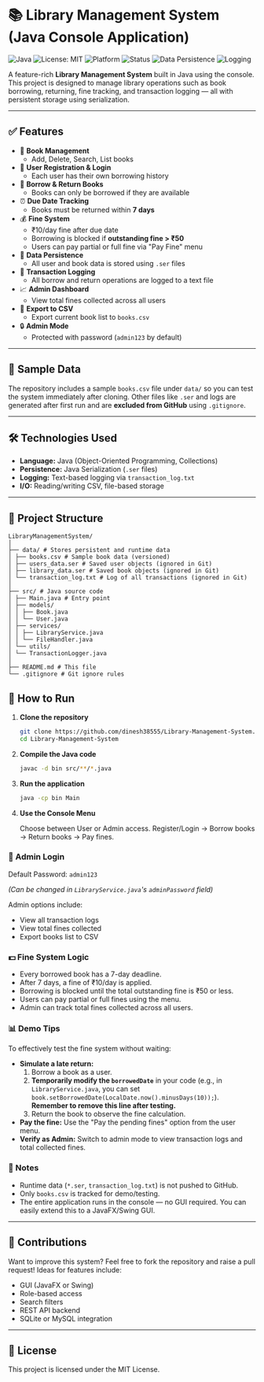 # 📚 Library Management System (Java Console Application)
![Java](https://img.shields.io/badge/Java-Console--App-blue?logo=java&logoColor=white)
![License: MIT](https://img.shields.io/badge/License-MIT-green.svg)
![Platform](https://img.shields.io/badge/Platform-Windows%20%7C%20Linux-lightgrey)
![Status](https://img.shields.io/badge/Status-Stable-brightgreen)
![Data Persistence](https://img.shields.io/badge/Data-Persistent%20Storage-yellow)
![Logging](https://img.shields.io/badge/Logging-Enabled-important)

A feature-rich **Library Management System** built in Java using the console. This project is designed to manage library operations such as book borrowing, returning, fine tracking, and transaction logging — all with persistent storage using serialization.

-----

## ✅ Features

  - 📖 **Book Management**
      - Add, Delete, Search, List books
  - 👤 **User Registration & Login**
      - Each user has their own borrowing history
  - 🔄 **Borrow & Return Books**
      - Books can only be borrowed if they are available
  - ⏰ **Due Date Tracking**
      - Books must be returned within **7 days**
  - 💰 **Fine System**
      - ₹10/day fine after due date
      - Borrowing is blocked if **outstanding fine \> ₹50**
      - Users can pay partial or full fine via "Pay Fine" menu
  - 📂 **Data Persistence**
      - All user and book data is stored using `.ser` files
  - 🧾 **Transaction Logging**
      - All borrow and return operations are logged to a text file
  - 📈 **Admin Dashboard**
      - View total fines collected across all users
  - 📑 **Export to CSV**
      - Export current book list to `books.csv`
  - 🔒 **Admin Mode**
      - Protected with password (`admin123` by default)

-----

## 🧪 Sample Data

The repository includes a sample `books.csv` file under `data/` so you can test the system immediately after cloning. Other files like `.ser` and logs are generated after first run and are **excluded from GitHub** using `.gitignore`.

-----

## 🛠️ Technologies Used

  - **Language:** Java (Object-Oriented Programming, Collections)
  - **Persistence:** Java Serialization (`.ser` files)
  - **Logging:** Text-based logging via `transaction_log.txt`
  - **I/O:** Reading/writing CSV, file-based storage

-----

## 📁 Project Structure

```
LibraryManagementSystem/
│
├── data/ # Stores persistent and runtime data
│ ├── books.csv # Sample book data (versioned)
│ ├── users_data.ser # Saved user objects (ignored in Git)
│ ├── library_data.ser # Saved book objects (ignored in Git)
│ └── transaction_log.txt # Log of all transactions (ignored in Git)
│
├── src/ # Java source code
│ ├── Main.java # Entry point
│ ├── models/
│ │ ├── Book.java
│ │ └── User.java
│ ├── services/
│ │ ├── LibraryService.java
│ │ └── FileHandler.java
│ └── utils/
│ └── TransactionLogger.java
│
├── README.md # This file
└── .gitignore # Git ignore rules
```

## 🚀 How to Run

1.  **Clone the repository**

    ```bash
    git clone https://github.com/dinesh38555/Library-Management-System.git
    cd Library-Management-System
    ```

2.  **Compile the Java code**

    ```bash
    javac -d bin src/**/*.java
    ```

3.  **Run the application**

    ```bash
    java -cp bin Main
    ```

4.  **Use the Console Menu**

    Choose between User or Admin access. Register/Login → Borrow books → Return books → Pay fines.

### 🔐 Admin Login

Default Password: `admin123`

*(Can be changed in `LibraryService.java`'s `adminPassword` field)*

Admin options include:

  * View all transaction logs
  * View total fines collected
  * Export books list to CSV

### 💵 Fine System Logic

  * Every borrowed book has a 7-day deadline.
  * After 7 days, a fine of ₹10/day is applied.
  * Borrowing is blocked until the total outstanding fine is ₹50 or less.
  * Users can pay partial or full fines using the menu.
  * Admin can track total fines collected across all users.


### 📊 Demo Tips

To effectively test the fine system without waiting:

* **Simulate a late return:**
    1.  Borrow a book as a user.
    2.  **Temporarily modify the `borrowedDate`** in your code (e.g., in `LibraryService.java`, you can set `book.setBorrowedDate(LocalDate.now().minusDays(10));`). **Remember to remove this line after testing.**
    3.  Return the book to observe the fine calculation.
* **Pay the fine:** Use the "Pay the pending fines" option from the user menu.
* **Verify as Admin:** Switch to admin mode to view transaction logs and total collected fines.


### 📝 Notes

  * Runtime data (`*.ser`, `transaction_log.txt`) is not pushed to GitHub.
  * Only `books.csv` is tracked for demo/testing.
  * The entire application runs in the console — no GUI required. You can easily extend this to a JavaFX/Swing GUI.

-----

## 📣 Contributions

Want to improve this system? Feel free to fork the repository and raise a pull request\!
Ideas for features include:

  * GUI (JavaFX or Swing)
  * Role-based access
  * Search filters
  * REST API backend
  * SQLite or MySQL integration

-----

## 📄 License

This project is licensed under the MIT License.
